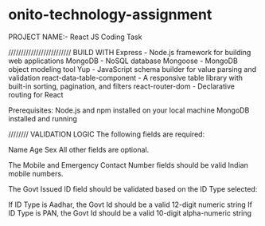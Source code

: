# onito-technology-assignment

PROJECT NAME:- 
React JS Coding Task

/////////////////////////
BUILD WITH
Express - Node.js framework for building web applications
MongoDB - NoSQL database
Mongoose - MongoDB object modeling tool
Yup - JavaScript schema builder for value parsing and validation
react-data-table-component - A responsive table library with built-in sorting, pagination, and filters
react-router-dom - Declarative routing for React

Prerequisites:
Node.js and npm installed on your local machine
MongoDB installed and running


////////
VALIDATION LOGIC
The following fields are required:

Name
Age
Sex
All other fields are optional.

The Mobile and Emergency Contact Number fields should be valid Indian mobile numbers.

The Govt Issued ID field should be validated based on the ID Type selected:

If ID Type is Aadhar, the Govt Id should be a valid 12-digit numeric string
If ID Type is PAN, the Govt Id should be a valid 10-digit alpha-numeric string

